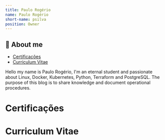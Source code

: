 ```yaml
---
title: Paulo Rogério
name: Paulo Rogério 
short-name: psilva  
position: Owner         
---
```


## 🚀 About me

- [Certificações](#certificações)
- [Curriculum Vitae](#curriculum-vitae)


Hello my name is Paulo Rogério, I'm an eternal student and passionate about Linux, Docker, Kubernetes, Python, Terraform and PostgreSQL. The purpose of this blog is to share knowledge and document operational procedures.

# Certificações

<!-- {% pdf "/images/paulo-rogerio/LPIC-1.pdf" width=200px height=180px %} -->

# Curriculum Vitae

<!-- {% pdf "/images/paulo-rogerio/PauloRogerioGomes.pdf" width=200px height=180px %} -->

<!-- <object data="/images/paulo-rogerio/PauloRogerioGomes.pdf" width="500" height="1000" type='application/pdf'></object> -->
